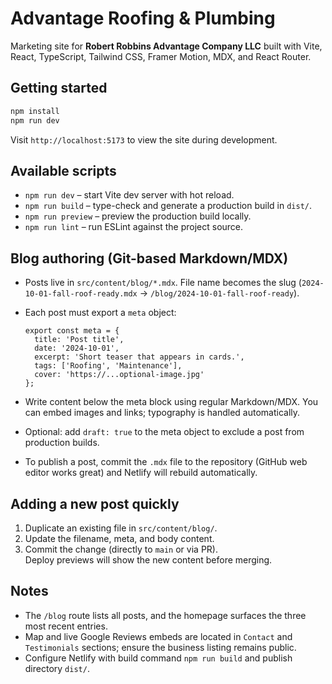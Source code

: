 # Advantage Roofing & Plumbing

Marketing site for **Robert Robbins Advantage Company LLC** built with Vite, React, TypeScript, Tailwind CSS, Framer Motion, MDX, and React Router.

## Getting started

```bash
npm install
npm run dev
```

Visit `http://localhost:5173` to view the site during development.

## Available scripts

- `npm run dev` – start Vite dev server with hot reload.
- `npm run build` – type-check and generate a production build in `dist/`.
- `npm run preview` – preview the production build locally.
- `npm run lint` – run ESLint against the project source.

## Blog authoring (Git-based Markdown/MDX)

- Posts live in `src/content/blog/*.mdx`. File name becomes the slug (`2024-10-01-fall-roof-ready.mdx` → `/blog/2024-10-01-fall-roof-ready`).
- Each post must export a `meta` object:

  ```mdx
  export const meta = {
    title: 'Post title',
    date: '2024-10-01',
    excerpt: 'Short teaser that appears in cards.',
    tags: ['Roofing', 'Maintenance'],
    cover: 'https://...optional-image.jpg'
  };
  ```

- Write content below the meta block using regular Markdown/MDX. You can embed images and links; typography is handled automatically.
- Optional: add `draft: true` to the meta object to exclude a post from production builds.
- To publish a post, commit the `.mdx` file to the repository (GitHub web editor works great) and Netlify will rebuild automatically.

## Adding a new post quickly

1. Duplicate an existing file in `src/content/blog/`.
2. Update the filename, meta, and body content.
3. Commit the change (directly to `main` or via PR).  
   Deploy previews will show the new content before merging.

## Notes

- The `/blog` route lists all posts, and the homepage surfaces the three most recent entries.
- Map and live Google Reviews embeds are located in `Contact` and `Testimonials` sections; ensure the business listing remains public.
- Configure Netlify with build command `npm run build` and publish directory `dist/`.
